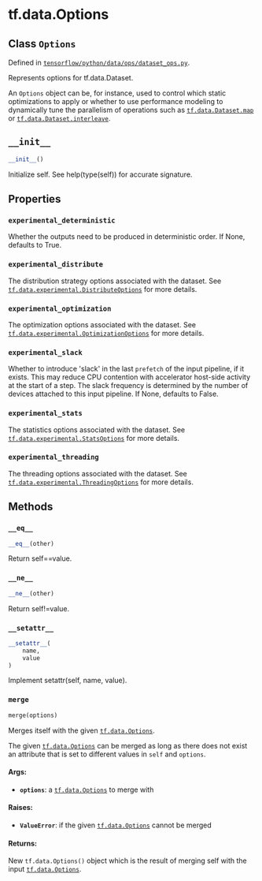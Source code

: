 <div itemscope itemtype="http://developers.google.com/ReferenceObject">
<meta itemprop="name" content="tf.data.Options" />
<meta itemprop="path" content="Stable" />
<meta itemprop="property" content="experimental_deterministic"/>
<meta itemprop="property" content="experimental_distribute"/>
<meta itemprop="property" content="experimental_optimization"/>
<meta itemprop="property" content="experimental_slack"/>
<meta itemprop="property" content="experimental_stats"/>
<meta itemprop="property" content="experimental_threading"/>
<meta itemprop="property" content="__eq__"/>
<meta itemprop="property" content="__init__"/>
<meta itemprop="property" content="__ne__"/>
<meta itemprop="property" content="__setattr__"/>
<meta itemprop="property" content="merge"/>
</div>

# tf.data.Options

## Class `Options`





Defined in [`tensorflow/python/data/ops/dataset_ops.py`](/code/stable/tensorflow/python/data/ops/dataset_ops.py).

Represents options for tf.data.Dataset.

An `Options` object can be, for instance, used to control which static
optimizations to apply or whether to use performance modeling to dynamically
tune the parallelism of operations such as <a href="../../tf/data/Dataset.md#map"><code>tf.data.Dataset.map</code></a> or
<a href="../../tf/data/Dataset.md#interleave"><code>tf.data.Dataset.interleave</code></a>.

<h2 id="__init__"><code>__init__</code></h2>

``` python
__init__()
```

Initialize self.  See help(type(self)) for accurate signature.



## Properties

<h3 id="experimental_deterministic"><code>experimental_deterministic</code></h3>

Whether the outputs need to be produced in deterministic order. If None, defaults to True.

<h3 id="experimental_distribute"><code>experimental_distribute</code></h3>

The distribution strategy options associated with the dataset. See <a href="../../tf/data/experimental/DistributeOptions.md"><code>tf.data.experimental.DistributeOptions</code></a> for more details.

<h3 id="experimental_optimization"><code>experimental_optimization</code></h3>

The optimization options associated with the dataset. See <a href="../../tf/data/experimental/OptimizationOptions.md"><code>tf.data.experimental.OptimizationOptions</code></a> for more details.

<h3 id="experimental_slack"><code>experimental_slack</code></h3>

Whether to introduce 'slack' in the last `prefetch` of the input pipeline, if it exists. This may reduce CPU contention with accelerator host-side activity at the start of a step. The slack frequency is determined by the number of devices attached to this input pipeline. If None, defaults to False.

<h3 id="experimental_stats"><code>experimental_stats</code></h3>

The statistics options associated with the dataset. See <a href="../../tf/data/experimental/StatsOptions.md"><code>tf.data.experimental.StatsOptions</code></a> for more details.

<h3 id="experimental_threading"><code>experimental_threading</code></h3>

The threading options associated with the dataset. See <a href="../../tf/data/experimental/ThreadingOptions.md"><code>tf.data.experimental.ThreadingOptions</code></a> for more details.



## Methods

<h3 id="__eq__"><code>__eq__</code></h3>

``` python
__eq__(other)
```

Return self==value.

<h3 id="__ne__"><code>__ne__</code></h3>

``` python
__ne__(other)
```

Return self!=value.

<h3 id="__setattr__"><code>__setattr__</code></h3>

``` python
__setattr__(
    name,
    value
)
```

Implement setattr(self, name, value).

<h3 id="merge"><code>merge</code></h3>

``` python
merge(options)
```

Merges itself with the given <a href="../../tf/data/Options.md"><code>tf.data.Options</code></a>.

The given <a href="../../tf/data/Options.md"><code>tf.data.Options</code></a> can be merged as long as there does not exist an
attribute that is set to different values in `self` and `options`.

#### Args:

* <b>`options`</b>: a <a href="../../tf/data/Options.md"><code>tf.data.Options</code></a> to merge with


#### Raises:

* <b>`ValueError`</b>: if the given <a href="../../tf/data/Options.md"><code>tf.data.Options</code></a> cannot be merged


#### Returns:

New `tf.data.Options()` object which is the result of merging self with
the input <a href="../../tf/data/Options.md"><code>tf.data.Options</code></a>.



